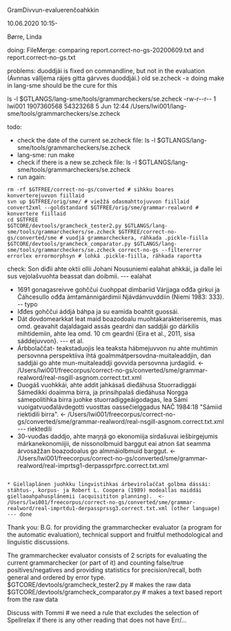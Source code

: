 GramDivvun-evaluerenčoahkkin

10.06.2020
10:15-

Børre, Linda

doing:
FileMerge: comparing report.correct-no-gs-20200609.txt and      report.correct-no-gs.txt

problems:
duoddjái is fixed on commandline, but not in the evaluation (Ávnnas válljema rájes gitta gárvves duoddjái.)
old se.zcheck -≥ doing make in lang-sme should be the cure for this

ls -l $GTLANGS/lang-sme/tools/grammarcheckers/se.zcheck
-rw-r--r--  1 lwi001  1907360568  54323268  5 Jun 12:44 /Users/lwi001/lang-sme/tools/grammarcheckers/se.zcheck

todo:
* check the date of the current se.zcheck file: ls -l $GTLANGS/lang-sme/tools/grammarcheckers/se.zcheck
* lang-sme: run make
* check if there is a new se.zcheck file: ls -l $GTLANGS/lang-sme/tools/grammarcheckers/se.zcheck
* run again:
```
rm -rf $GTFREE/correct-no-gs/converted # sihkku boares konverterejuvvon fiillaid
svn up $GTFREE/orig/sme/ # viežžá ođasmahttojuvvon fiillaid
convert2xml --goldstandard $GTFREE/orig/sme/grammar-realword # konvertere fiillaid
cd $GTFREE
$GTCORE/devtools/gramcheck_tester2.py $GTLANGS/lang-sme/tools/grammarcheckers/se.zcheck $GTFREE/correct-no-gs/converted/sme # vuodjá grammarcheckera, ráhkada .pickle-fiilla
$GTCORE/devtools/gramcheck_comparator.py $GTLANGS/lang-sme/tools/grammarcheckers/se.zcheck correct-no-gs --filtererror errorlex errormorphsyn # lohká .pickle-fiilla, ráhkada raportta
```

check:
Son diđii ahte oktii ollii Johani Nousuniemi ealahat ahkkái, ja dalle lei sus vejolašvuohta beassat dan doibmii. --- ealahat
* 1691 gonagasreivve gohččui čuohppat dimbariid Várjjaga ođđa girkui ja Čáhcesullo ođđa ámtamánnigárdimii Njávdánvuvddiin (Niemi 1983: 333). -- typo
* Iđđes gohččui áddjá báhpa ja su eamida boahtit guossái.
* Dát dovdomearkkat leat maid boazodoalu muohtakarakteriseremis, mas omd. geavahit dajaldagaid assás geardni dan saddjái go dárkilis mihtidemiin, ahte lea omd. 10 cm geardni {Eira et al., 2011, sisa sáddejuvvon}.  --- et al.
* Árbbolaččat- teakstaduojis lea teaksta hábmejuvvon nu ahte muhtimin persovnna perspektiiva ihtá goalmmátpersovdna-muitaleaddjin, dan saddjái go ahte mun-muitaleaddji govvida persovnna jurdagiid.  <- /Users/lwi001/freecorpus/correct-no-gs/converted/sme/grammar-realword/real-nsgill-asgnom.correct.txt.xml
* Duogáš vuohkkái, ahte addit jahkásaš dieđáhusa Stuorradiggái Sámedikki doaimma birra, ja prinsihpalaš dieđáhusa Norgga sámepolitihka birra juohke stuorradiggeáigodagas, lea Sámi vuoigatvuođalávdegotti vuosttas oassečielggadus NAČ 1984:18 "Sámiid riektidili birra".  <- /Users/lwi001/freecorpus/correct-no-gs/converted/sme/grammar-realword/real-nsgill-asgnom.correct.txt.xml --- riektedili
* 30-vuođas daddjo, ahte maŋŋá go ekonomiija sirdašuvai iešbirgejumis márkanekonomiijii, de nissonolbmuid barggut eai atnon šat seamma árvosažžan boazodoalus go almmáiolbmuid barggut.  <- /Users/lwi001/freecorpus/correct-no-gs/converted/sme/grammar-realword/real-imprtsg1-derpassprfprc.correct.txt.xml
~~~~~~ seamma

* Giellaplánen juohkku lingvistihkas árbevirolaččat golbma dássái: stáhtus-, korpus- ja Robert L. Coopera (1989) modeallas maiddái giellaoahpahusplánemii (acquisititon planning).  <- /Users/lwi001/freecorpus/correct-no-gs/converted/sme/grammar-realword/real-imprtdu1-derpassprssg3.correct.txt.xml (other language) --- done
~~~~~~

Thank you:
B.G.
for providing the grammarchecker evaluator (a program for the automatic evaluation),
technical support and fruitful methodological and linguistic discussions.

The grammarchecker evaluator consists of 2 scripts for evaluating the current grammarchecker (or part of it) and counting false/true positives/negatives and providing statistics for precision/recall, both general and ordered by error type.
$GTCORE/devtools/gramcheck_tester2.py # makes the raw data
$GTCORE/devtools/gramcheck_comparator.py # makes a text based report from the raw data

Discuss with Tommi
	# we need a rule that excludes the selection of Spellrelax if there is any other reading that does not have Err/...
